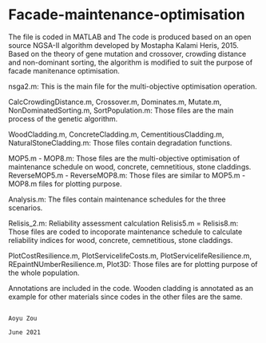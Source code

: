 # Facade-maintenance-optimisation

The file is coded in MATLAB and The code is produced based on an open source NGSA-II algorithm developed by Mostapha Kalami Heris, 2015. 
Based on the theory of gene mutation and crossover, crowding distance and non-dominant sorting, the algorithm is modified to suit the purpose of facade manitenance optimisation.

nsga2.m: This is the main file for the multi-objective optimisation operation. 

CalcCrowdingDistance.m, Crossover.m, Dominates.m, Mutate.m, NonDominatedSorting.m, SortPopulation.m: Those files are the main process of the genetic algorithm.

WoodCladding.m, ConcreteCladding.m, CementitiousCladding.m, NaturalStoneCladding.m: Those files contain degradation functions.

MOP5.m - MOP8.m: Those files are the multi-objective optimisation of maintenance schedule on wood, concrete, cemnetitious, stone claddings.
ReverseMOP5.m - ReverseMOP8.m: Those files are similar to MOP5.m - MOP8.m files for plotting purpose.

Analysis.m: The files contain maintenance schedules for the three scenarios.

Relisis_2.m: Reliability assessment calculation
Relisis5.m = Relisis8.m: Those files are coded to incoporate maintenance schedule to calculate reliability indices for wood, concrete, cemnetitious, stone claddings.

PlotCostResilience.m, PlotServicelifeCosts.m, PlotServicelifeResilience.m, REpaintNUmberResilience.m, Plot3D: Those files are for plotting purpose of the whole population.

Annotations are included in the code. Wooden cladding is annotated as an example for other materials since codes in the other files are the same.

                                                                                                                                                                        
                                                                                                                                                                        
                                                                                                                                                                        Aoyu Zou
                                                                                                                                                                       June 2021
